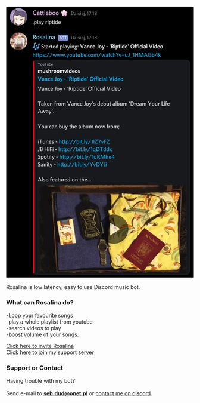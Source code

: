 
![image](./rosalina.jpg)

Rosalina is low latency, easy to use Discord music bot.


### What can Rosalina do?

  -Loop your favourite songs<br/>
  -play a whole playlist from youtube<br/>
  -search videos to play<br/>
  -boost volume of your songs.


[Click here to invite Rosalina](https://discord.com/oauth2/authorize?client_id=727110223193571390&scope=bot&permissions=2147483647)<br/>
[Click here to join my support server](https://discord.gg/8mP7czx)


### Support or Contact

Having trouble with my bot?<br/>
<br/>
Send e-mail to **seb.dud@onet.pl** or [contact me on discord](https://discord.gg/8mP7czx).
